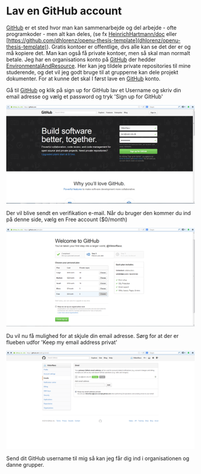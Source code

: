 # Lav en GitHub account

[GitHub](githu.com) er et sted hvor man kan sammenarbejde og del arbejde - ofte programkoder - men alt kan deles, (se fx [HeinrichHartmann/doc](https://github.com/HeinrichHartmann/doc) eller [https://github.com/dhlorenz/openu-thesis-template](dhlorenz/openu-thesis-template)). Gratis kontoer er offentlige, dvs alle kan se det der er og må kopiere det. Man kan også få private kontoer, men så skal man normalt betale. Jeg har en organisations konto på [GitHub](githu.com) der hedder [EnvironmentalAndResource](https://github.com/EnvironmentalAndResource). Her kan jeg tildele private repositories til mine studerende, og det vil jeg godt bruge til at grupperne kan dele projekt dokumenter. For at kunne det skal I først lave en [GitHub](githu.com) konto.

Gå til [GitHub](https://github.com) og klik på sign up for GitHub lav et Username og skriv din email adresse og vælg et password og tryk 'Sign up for GitHub'

![image001](./image/image001.png)

Der vil blive sendt en verifikation e-mail. Når du bruger den kommer du ind på denne side, vælg en Free account ($0/month)

![image002](./image/image002.png)

Du vil nu få mulighed for at skjule din email adresse. Sørg for at der er flueben udfor 'Keep my email address privat'

![image003](./image/image003.png)

Send dit GitHub username til mig så kan jeg får dig ind i organisationen og danne grupper.

